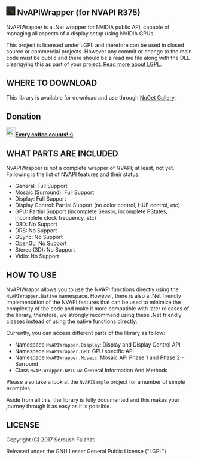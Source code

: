 ## <img src="NvAPIWrapper/Icon.png" width="24" alt="NvAPIWrapper"> NvAPIWrapper (for NVAPI R375)
NvAPIWrapper is a .Net wrapper for NVIDIA public API, capable of managing all aspects of a display setup using NVIDIA GPUs.

This project is licensed under LGPL and therefore can be used in closed source or commercial projects. However any commit or change to the main code must be public and there should be a read me file along with the DLL clearigying this as part of your project. [Read more about LGPL](https://github.com/falahati/NvAPIWrapper/blob/master/LICENSE).

## WHERE TO DOWNLOAD
This library is available for download and use through <a href="https://www.nuget.org/packages/NvAPIWrapper.Net">NuGet Gallery</a>.

## Donation
[<img width="24" height="24" src="http://icons.iconarchive.com/icons/sonya/swarm/256/Coffee-icon.png"/>**Every coffee counts! :)**](https://www.coinpayments.net/index.php?cmd=_donate&reset=1&merchant=820707aded07845511b841f9c4c335cd&item_name=Donate&currency=USD&amountf=10.00000000&allow_amount=1&want_shipping=0&allow_extra=1)

## WHAT PARTS ARE INCLUDED
NvAPIWrapper is not a complete wrapper of NVAPI; at least, not yet. Following is the list of NVAPI features and their status:

* General: Full Support
* Mosaic (Surround): Full Support
* Display: Full Support
* Display Control: Partial Support (no color control, HUE control, etc)
* GPU: Partial Support (incomplete Sensor, incomplete PStates, incomplete clock frequency, etc)
* D3D: No Support
* DRS: No Support
* GSync: No Support
* OpenGL: No Support
* Stereo (3D): No Support
* Vidio: No Support

## HOW TO USE
NvAPIWrappr allows you to use the NVAPI functions directly using the `NvAPIWrapper.Native` namespace. However, there is also a .Net friendly implementation of the NVAPI features that can be used to minimize the complexity of the code and make it more compatible with later releases of the library, therefore, we strongly recommend using these .Net friendly classes instead of using the native functions directly.

Currently, you can access different parts of the library as follow:

* Namespace `NvAPIWrapper.Display`: Display and Display Control API
* Namespace `NvAPIWrapper.GPU`: GPU specific API
* Namespace `NvAPIWrapper.Mosaic`: Mosaic API Phase 1 and Phase 2 - Surround
* Class `NvAPIWrapper.NVIDIA`: General Information And Methods

Please also take a look at the `NvAPISample` project for a number of simple examples.

Aside from all this, the library is fully documented and this makes your journey through it as easy as it is possible.

## LICENSE
Copyright (C) 2017 Soroush Falahati

Released under the GNU Lesser General Public License ("LGPL")

